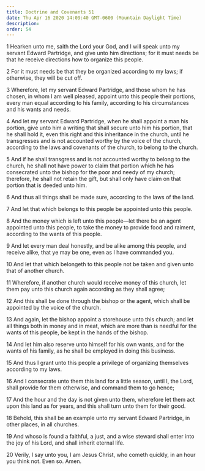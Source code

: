 ```yaml
---
title: Doctrine and Covenants 51
date: Thu Apr 16 2020 14:09:40 GMT-0600 (Mountain Daylight Time)
description: 
order: 54
---
```


<p>
  1 Hearken unto me, saith the Lord your God, and I will speak unto my servant
  Edward Partridge, and give unto him directions; for it must needs be that he
  receive directions how to organize this people.
</p>
<p>
  2 For it must needs be that they be organized according to my laws; if
  otherwise, they will be cut off.
</p>
<p>
  3 Wherefore, let my servant Edward Partridge, and those whom he has chosen, in
  whom I am well pleased, appoint unto this people their portions, every man
  equal according to his family, according to his circumstances and his wants
  and needs.
</p>
<p>
  4 And let my servant Edward Partridge, when he shall appoint a man his
  portion, give unto him a writing that shall secure unto him his portion, that
  he shall hold it, even this right and this inheritance in the church, until he
  transgresses and is not accounted worthy by the voice of the church, according
  to the laws and covenants of the church, to belong to the church.
</p>
<p>
  5 And if he shall transgress and is not accounted worthy to belong to the
  church, he shall not have power to claim that portion which he has consecrated
  unto the bishop for the poor and needy of my church; therefore, he shall not
  retain the gift, but shall only have claim on that portion that is deeded unto
  him.
</p>
<p>
  6 And thus all things shall be made sure, according to the laws of the land.
</p>
<p>
  7 And let that which belongs to this people be appointed unto this people.
</p>
<p>
  8 And the money which is left unto this people&#x2014;let there be an agent
  appointed unto this people, to take the money to provide food and raiment,
  according to the wants of this people.
</p>
<p>
  9 And let every man deal honestly, and be alike among this people, and receive
  alike, that ye may be one, even as I have commanded you.
</p>
<p>
  10 And let that which belongeth to this people not be taken and given unto
  that of another church.
</p>
<p>
  11 Wherefore, if another church would receive money of this church, let them
  pay unto this church again according as they shall agree;
</p>
<p>
  12 And this shall be done through the bishop or the agent, which shall be
  appointed by the voice of the church.
</p>
<p>
  13 And again, let the bishop appoint a storehouse unto this church; and let
  all things both in money and in meat, which are more than is needful for the
  wants of this people, be kept in the hands of the bishop.
</p>
<p>
  14 And let him also reserve unto himself for his own wants, and for the wants
  of his family, as he shall be employed in doing this business.
</p>
<p>
  15 And thus I grant unto this people a privilege of organizing themselves
  according to my laws.
</p>
<p>
  16 And I consecrate unto them this land for a little season, until I, the
  Lord, shall provide for them otherwise, and command them to go hence;
</p>
<p>
  17 And the hour and the day is not given unto them, wherefore let them act
  upon this land as for years, and this shall turn unto them for their good.
</p>
<p>
  18 Behold, this shall be an example unto my servant Edward Partridge, in other
  places, in all churches.
</p>
<p>
  19 And whoso is found a faithful, a just, and a wise steward shall enter into
  the joy of his Lord, and shall inherit eternal life.
</p>
<p>
  20 Verily, I say unto you, I am Jesus Christ, who cometh quickly, in an hour
  you think not. Even so. Amen.
</p>

